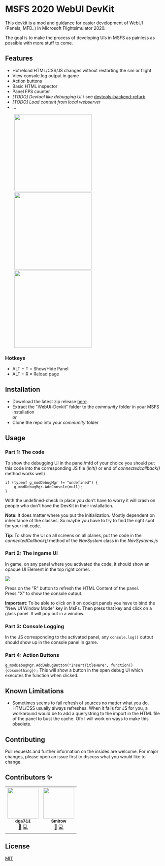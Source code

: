 # MSFS 2020 WebUI DevKit

This devkit is a mod and guidance for easier development of WebUI (Panels, MFD..) in Microsoft Flightsimulator 2020.

The goal is to make the process of developing UIs in MSFS as painless as possible with more stuff to come.

## Features
* Hotreload HTML/CSS/JS changes without restarting the sim or flight
* View console.log output in game
* Action buttons
* Basic HTML inspector
* Panel FPS counter
* _[TODO] Devtool like debugging UI_ / see [devtools-backend-refurb](https://github.com/dga711/devtools-backend-refurb)
* _[TODO] Load content from local webserver_
* ...

<img src="https://i.imgur.com/9P2kHUF.png" width="250" style="margin-left:30px">&nbsp;&nbsp;&nbsp;<img src="https://i.imgur.com/V2Dl6bs.png" width="250" style="margin-left:30px"></img>&nbsp;&nbsp;&nbsp;<img src="https://i.imgur.com/WjMBj63.png" width="250" style="margin-left:30px">

### Hotkeys
* ALT + T = Show/Hide Panel
* ALT + R = Reload page

## Installation

* Download the latest zip release [here](https://github.com/dga711/msfs-webui-devkit/releases).
* Extract the "WebUi-Devkit" folder to the _community_ folder in your MSFS installation  
_or_  
* Clone the repo into your _community_ folder


## Usage

### Part 1: The code

To show the debugging UI in the panel/mfd of your choice you should put this code into the corresponding JS file (_init()_ or end of _connectedcallback()_ method works well)
```        
if (typeof g_modDebugMgr != "undefined") {
    g_modDebugMgr.AddConsole(null);
}
```
With the undefined-check in place you don't have to worry it will crash on people who don't have the DevKit in their installation.

**Note**: It does matter where you put the initialization. Mostly dependent on inheritance of the classes. So maybe you have to try to find the right spot for your init code.

**Tip**: To show the UI on all screens on all planes, put the code in the _connectedCallback()_ method of the _NavSystem_ class in the _NavSystems.js_

### Part 2: The ingame UI
In game, on any panel where you activated the code, it should show an opaque UI Element in the top right corner.

![](https://i.imgur.com/gw90Lmk.png)

Press on the "R" button to refresh the HTML Content of the panel.  
Press "X" to show the console output.

**Important**: To be able to click on it on cockpit panels you have to bind the "New UI Window Mode" key in MsFs. Then press that key and click on a glass panel. It will pop out in a window.

### Part 3: Console Logging
In the JS corresponding to the activated panel, any `console.log()` output should show up in the console panel in game.

### Part 4: Action Buttons
```g_modDebugMgr.AddDebugButton("InsertTitleHere", function() {dosomething});```
This will show a button in the open debug UI which executes the function when clicked.


## Known Limitations

* Sometimes seems to fail refresh of sources no matter what you do.   
HTML/CSS usually always refreshes. When it fails for JS for you, a workaround would be to add a querystring to the import in the HTML file of the panel to bust the cache. Ofc I will work on ways to make this obsolete.

## Contributing
Pull requests and further information on the insides are welcome. For major changes, please open an issue first to discuss what you would like to change.

## Contributors ✨

<!-- ALL-CONTRIBUTORS-LIST:START - Do not remove or modify this section -->
<!-- prettier-ignore-start -->
<!-- markdownlint-disable -->
<table>
  <tr>
    <td align="center"><a href="https://github.com/dga711"><img src="https://avatars0.githubusercontent.com/u/2995606?v=4" width="100px;" alt=""/><br /><sub><b>dga711</b></sub></a><br /><a href="#ideas-naorunaoru" title="Ideas, Planning, & Feedback">🤔</a> <a href="https://github.com/dga711/msfs-webui-devkit/commits?author=dga711" title="Code">💻</a></td>
    <td align="center"><a href="https://github.com/Smirow"><img src="https://avatars1.githubusercontent.com/u/16503412?v=4" width="100px;" alt=""/><br /><sub><b>Smirow</b></sub></a><br /><a href="https://github.com/dga711/msfs-webui-devkit/issues?q=is%3Aissue+author%3ASmirow" title="Bug reports">🐛</a> <a href="https://github.com/dga711/msfs-webui-devkit/commits?author=Smirow" title="Code">💻</a></td>
  </tr>
</table>

<!-- markdownlint-enable -->
<!-- prettier-ignore-end -->
<!-- ALL-CONTRIBUTORS-LIST:END -->

## License
[MIT](https://choosealicense.com/licenses/mit/)
